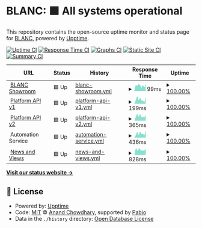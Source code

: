 # BLANC: <!--live status--> **🟩 All systems operational**

This repository contains the open-source uptime monitor and status page for [BLANC](https://blancfashion.com), powered by [Upptime](https://github.com/upptime/upptime).

[![Uptime CI](https://github.com/BLANC-Fashion/status-page/workflows/Uptime%20CI/badge.svg)](https://github.com/BLANC-Fashion/status-page/actions?query=workflow%3A%22Uptime+CI%22)
[![Response Time CI](https://github.com/BLANC-Fashion/status-page/workflows/Response%20Time%20CI/badge.svg)](https://github.com/BLANC-Fashion/status-page/actions?query=workflow%3A%22Response+Time+CI%22)
[![Graphs CI](https://github.com/BLANC-Fashion/status-page/workflows/Graphs%20CI/badge.svg)](https://github.com/BLANC-Fashion/status-page/actions?query=workflow%3A%22Graphs+CI%22)
[![Static Site CI](https://github.com/BLANC-Fashion/status-page/workflows/Static%20Site%20CI/badge.svg)](https://github.com/BLANC-Fashion/status-page/actions?query=workflow%3A%22Static+Site+CI%22)
[![Summary CI](https://github.com/BLANC-Fashion/status-page/workflows/Summary%20CI/badge.svg)](https://github.com/BLANC-Fashion/status-page/actions?query=workflow%3A%22Summary+CI%22)

<!--start: status pages-->
<!-- This summary is generated by Upptime (https://github.com/upptime/upptime) -->
<!-- Do not edit this manually, your changes will be overwritten -->
<!-- prettier-ignore -->
| URL | Status | History | Response Time | Uptime |
| --- | ------ | ------- | ------------- | ------ |
| <img alt="" src="https://icons.duckduckgo.com/ip3/blancfashion.com.ico" height="13"> [BLANC Showroom](https://blancfashion.com/) | 🟩 Up | [blanc-showroom.yml](https://github.com/BLANC-Fashion/status-page/commits/HEAD/history/blanc-showroom.yml) | <details><summary><img alt="Response time graph" src="./graphs/blanc-showroom/response-time-week.png" height="20"> 99ms</summary><br><a href="https://status.blancfashion.com/history/blanc-showroom"><img alt="Response time 114" src="https://img.shields.io/endpoint?url=https%3A%2F%2Fraw.githubusercontent.com%2FBLANC-Fashion%2Fstatus-page%2FHEAD%2Fapi%2Fblanc-showroom%2Fresponse-time.json"></a><br><a href="https://status.blancfashion.com/history/blanc-showroom"><img alt="24-hour response time 124" src="https://img.shields.io/endpoint?url=https%3A%2F%2Fraw.githubusercontent.com%2FBLANC-Fashion%2Fstatus-page%2FHEAD%2Fapi%2Fblanc-showroom%2Fresponse-time-day.json"></a><br><a href="https://status.blancfashion.com/history/blanc-showroom"><img alt="7-day response time 99" src="https://img.shields.io/endpoint?url=https%3A%2F%2Fraw.githubusercontent.com%2FBLANC-Fashion%2Fstatus-page%2FHEAD%2Fapi%2Fblanc-showroom%2Fresponse-time-week.json"></a><br><a href="https://status.blancfashion.com/history/blanc-showroom"><img alt="30-day response time 113" src="https://img.shields.io/endpoint?url=https%3A%2F%2Fraw.githubusercontent.com%2FBLANC-Fashion%2Fstatus-page%2FHEAD%2Fapi%2Fblanc-showroom%2Fresponse-time-month.json"></a><br><a href="https://status.blancfashion.com/history/blanc-showroom"><img alt="1-year response time 114" src="https://img.shields.io/endpoint?url=https%3A%2F%2Fraw.githubusercontent.com%2FBLANC-Fashion%2Fstatus-page%2FHEAD%2Fapi%2Fblanc-showroom%2Fresponse-time-year.json"></a></details> | <details><summary><a href="https://status.blancfashion.com/history/blanc-showroom">100.00%</a></summary><a href="https://status.blancfashion.com/history/blanc-showroom"><img alt="All-time uptime 100.00%" src="https://img.shields.io/endpoint?url=https%3A%2F%2Fraw.githubusercontent.com%2FBLANC-Fashion%2Fstatus-page%2FHEAD%2Fapi%2Fblanc-showroom%2Fuptime.json"></a><br><a href="https://status.blancfashion.com/history/blanc-showroom"><img alt="24-hour uptime 100.00%" src="https://img.shields.io/endpoint?url=https%3A%2F%2Fraw.githubusercontent.com%2FBLANC-Fashion%2Fstatus-page%2FHEAD%2Fapi%2Fblanc-showroom%2Fuptime-day.json"></a><br><a href="https://status.blancfashion.com/history/blanc-showroom"><img alt="7-day uptime 100.00%" src="https://img.shields.io/endpoint?url=https%3A%2F%2Fraw.githubusercontent.com%2FBLANC-Fashion%2Fstatus-page%2FHEAD%2Fapi%2Fblanc-showroom%2Fuptime-week.json"></a><br><a href="https://status.blancfashion.com/history/blanc-showroom"><img alt="30-day uptime 100.00%" src="https://img.shields.io/endpoint?url=https%3A%2F%2Fraw.githubusercontent.com%2FBLANC-Fashion%2Fstatus-page%2FHEAD%2Fapi%2Fblanc-showroom%2Fuptime-month.json"></a><br><a href="https://status.blancfashion.com/history/blanc-showroom"><img alt="1-year uptime 100.00%" src="https://img.shields.io/endpoint?url=https%3A%2F%2Fraw.githubusercontent.com%2FBLANC-Fashion%2Fstatus-page%2FHEAD%2Fapi%2Fblanc-showroom%2Fuptime-year.json"></a></details>
| <img alt="" src="https://icons.duckduckgo.com/ip3/api.blancfashion.com.ico" height="13"> [Platform API v1](https://api.blancfashion.com/) | 🟩 Up | [platform-api-v1.yml](https://github.com/BLANC-Fashion/status-page/commits/HEAD/history/platform-api-v1.yml) | <details><summary><img alt="Response time graph" src="./graphs/platform-api-v1/response-time-week.png" height="20"> 199ms</summary><br><a href="https://status.blancfashion.com/history/platform-api-v1"><img alt="Response time 222" src="https://img.shields.io/endpoint?url=https%3A%2F%2Fraw.githubusercontent.com%2FBLANC-Fashion%2Fstatus-page%2FHEAD%2Fapi%2Fplatform-api-v1%2Fresponse-time.json"></a><br><a href="https://status.blancfashion.com/history/platform-api-v1"><img alt="24-hour response time 298" src="https://img.shields.io/endpoint?url=https%3A%2F%2Fraw.githubusercontent.com%2FBLANC-Fashion%2Fstatus-page%2FHEAD%2Fapi%2Fplatform-api-v1%2Fresponse-time-day.json"></a><br><a href="https://status.blancfashion.com/history/platform-api-v1"><img alt="7-day response time 199" src="https://img.shields.io/endpoint?url=https%3A%2F%2Fraw.githubusercontent.com%2FBLANC-Fashion%2Fstatus-page%2FHEAD%2Fapi%2Fplatform-api-v1%2Fresponse-time-week.json"></a><br><a href="https://status.blancfashion.com/history/platform-api-v1"><img alt="30-day response time 227" src="https://img.shields.io/endpoint?url=https%3A%2F%2Fraw.githubusercontent.com%2FBLANC-Fashion%2Fstatus-page%2FHEAD%2Fapi%2Fplatform-api-v1%2Fresponse-time-month.json"></a><br><a href="https://status.blancfashion.com/history/platform-api-v1"><img alt="1-year response time 222" src="https://img.shields.io/endpoint?url=https%3A%2F%2Fraw.githubusercontent.com%2FBLANC-Fashion%2Fstatus-page%2FHEAD%2Fapi%2Fplatform-api-v1%2Fresponse-time-year.json"></a></details> | <details><summary><a href="https://status.blancfashion.com/history/platform-api-v1">100.00%</a></summary><a href="https://status.blancfashion.com/history/platform-api-v1"><img alt="All-time uptime 100.00%" src="https://img.shields.io/endpoint?url=https%3A%2F%2Fraw.githubusercontent.com%2FBLANC-Fashion%2Fstatus-page%2FHEAD%2Fapi%2Fplatform-api-v1%2Fuptime.json"></a><br><a href="https://status.blancfashion.com/history/platform-api-v1"><img alt="24-hour uptime 100.00%" src="https://img.shields.io/endpoint?url=https%3A%2F%2Fraw.githubusercontent.com%2FBLANC-Fashion%2Fstatus-page%2FHEAD%2Fapi%2Fplatform-api-v1%2Fuptime-day.json"></a><br><a href="https://status.blancfashion.com/history/platform-api-v1"><img alt="7-day uptime 100.00%" src="https://img.shields.io/endpoint?url=https%3A%2F%2Fraw.githubusercontent.com%2FBLANC-Fashion%2Fstatus-page%2FHEAD%2Fapi%2Fplatform-api-v1%2Fuptime-week.json"></a><br><a href="https://status.blancfashion.com/history/platform-api-v1"><img alt="30-day uptime 100.00%" src="https://img.shields.io/endpoint?url=https%3A%2F%2Fraw.githubusercontent.com%2FBLANC-Fashion%2Fstatus-page%2FHEAD%2Fapi%2Fplatform-api-v1%2Fuptime-month.json"></a><br><a href="https://status.blancfashion.com/history/platform-api-v1"><img alt="1-year uptime 100.00%" src="https://img.shields.io/endpoint?url=https%3A%2F%2Fraw.githubusercontent.com%2FBLANC-Fashion%2Fstatus-page%2FHEAD%2Fapi%2Fplatform-api-v1%2Fuptime-year.json"></a></details>
| <img alt="" src="https://icons.duckduckgo.com/ip3/new.api.blancfashion.com.ico" height="13"> [Platform API v2](https://new.api.blancfashion.com/) | 🟩 Up | [platform-api-v2.yml](https://github.com/BLANC-Fashion/status-page/commits/HEAD/history/platform-api-v2.yml) | <details><summary><img alt="Response time graph" src="./graphs/platform-api-v2/response-time-week.png" height="20"> 365ms</summary><br><a href="https://status.blancfashion.com/history/platform-api-v2"><img alt="Response time 377" src="https://img.shields.io/endpoint?url=https%3A%2F%2Fraw.githubusercontent.com%2FBLANC-Fashion%2Fstatus-page%2FHEAD%2Fapi%2Fplatform-api-v2%2Fresponse-time.json"></a><br><a href="https://status.blancfashion.com/history/platform-api-v2"><img alt="24-hour response time 450" src="https://img.shields.io/endpoint?url=https%3A%2F%2Fraw.githubusercontent.com%2FBLANC-Fashion%2Fstatus-page%2FHEAD%2Fapi%2Fplatform-api-v2%2Fresponse-time-day.json"></a><br><a href="https://status.blancfashion.com/history/platform-api-v2"><img alt="7-day response time 365" src="https://img.shields.io/endpoint?url=https%3A%2F%2Fraw.githubusercontent.com%2FBLANC-Fashion%2Fstatus-page%2FHEAD%2Fapi%2Fplatform-api-v2%2Fresponse-time-week.json"></a><br><a href="https://status.blancfashion.com/history/platform-api-v2"><img alt="30-day response time 380" src="https://img.shields.io/endpoint?url=https%3A%2F%2Fraw.githubusercontent.com%2FBLANC-Fashion%2Fstatus-page%2FHEAD%2Fapi%2Fplatform-api-v2%2Fresponse-time-month.json"></a><br><a href="https://status.blancfashion.com/history/platform-api-v2"><img alt="1-year response time 377" src="https://img.shields.io/endpoint?url=https%3A%2F%2Fraw.githubusercontent.com%2FBLANC-Fashion%2Fstatus-page%2FHEAD%2Fapi%2Fplatform-api-v2%2Fresponse-time-year.json"></a></details> | <details><summary><a href="https://status.blancfashion.com/history/platform-api-v2">100.00%</a></summary><a href="https://status.blancfashion.com/history/platform-api-v2"><img alt="All-time uptime 100.00%" src="https://img.shields.io/endpoint?url=https%3A%2F%2Fraw.githubusercontent.com%2FBLANC-Fashion%2Fstatus-page%2FHEAD%2Fapi%2Fplatform-api-v2%2Fuptime.json"></a><br><a href="https://status.blancfashion.com/history/platform-api-v2"><img alt="24-hour uptime 100.00%" src="https://img.shields.io/endpoint?url=https%3A%2F%2Fraw.githubusercontent.com%2FBLANC-Fashion%2Fstatus-page%2FHEAD%2Fapi%2Fplatform-api-v2%2Fuptime-day.json"></a><br><a href="https://status.blancfashion.com/history/platform-api-v2"><img alt="7-day uptime 100.00%" src="https://img.shields.io/endpoint?url=https%3A%2F%2Fraw.githubusercontent.com%2FBLANC-Fashion%2Fstatus-page%2FHEAD%2Fapi%2Fplatform-api-v2%2Fuptime-week.json"></a><br><a href="https://status.blancfashion.com/history/platform-api-v2"><img alt="30-day uptime 100.00%" src="https://img.shields.io/endpoint?url=https%3A%2F%2Fraw.githubusercontent.com%2FBLANC-Fashion%2Fstatus-page%2FHEAD%2Fapi%2Fplatform-api-v2%2Fuptime-month.json"></a><br><a href="https://status.blancfashion.com/history/platform-api-v2"><img alt="1-year uptime 100.00%" src="https://img.shields.io/endpoint?url=https%3A%2F%2Fraw.githubusercontent.com%2FBLANC-Fashion%2Fstatus-page%2FHEAD%2Fapi%2Fplatform-api-v2%2Fuptime-year.json"></a></details>
| <img alt="" src="https://icons.duckduckgo.com/ip3/null.ico" height="13"> Automation Service | 🟩 Up | [automation-service.yml](https://github.com/BLANC-Fashion/status-page/commits/HEAD/history/automation-service.yml) | <details><summary><img alt="Response time graph" src="./graphs/automation-service/response-time-week.png" height="20"> 436ms</summary><br><a href="https://status.blancfashion.com/history/automation-service"><img alt="Response time 418" src="https://img.shields.io/endpoint?url=https%3A%2F%2Fraw.githubusercontent.com%2FBLANC-Fashion%2Fstatus-page%2FHEAD%2Fapi%2Fautomation-service%2Fresponse-time.json"></a><br><a href="https://status.blancfashion.com/history/automation-service"><img alt="24-hour response time 732" src="https://img.shields.io/endpoint?url=https%3A%2F%2Fraw.githubusercontent.com%2FBLANC-Fashion%2Fstatus-page%2FHEAD%2Fapi%2Fautomation-service%2Fresponse-time-day.json"></a><br><a href="https://status.blancfashion.com/history/automation-service"><img alt="7-day response time 436" src="https://img.shields.io/endpoint?url=https%3A%2F%2Fraw.githubusercontent.com%2FBLANC-Fashion%2Fstatus-page%2FHEAD%2Fapi%2Fautomation-service%2Fresponse-time-week.json"></a><br><a href="https://status.blancfashion.com/history/automation-service"><img alt="30-day response time 419" src="https://img.shields.io/endpoint?url=https%3A%2F%2Fraw.githubusercontent.com%2FBLANC-Fashion%2Fstatus-page%2FHEAD%2Fapi%2Fautomation-service%2Fresponse-time-month.json"></a><br><a href="https://status.blancfashion.com/history/automation-service"><img alt="1-year response time 418" src="https://img.shields.io/endpoint?url=https%3A%2F%2Fraw.githubusercontent.com%2FBLANC-Fashion%2Fstatus-page%2FHEAD%2Fapi%2Fautomation-service%2Fresponse-time-year.json"></a></details> | <details><summary><a href="https://status.blancfashion.com/history/automation-service">100.00%</a></summary><a href="https://status.blancfashion.com/history/automation-service"><img alt="All-time uptime 100.00%" src="https://img.shields.io/endpoint?url=https%3A%2F%2Fraw.githubusercontent.com%2FBLANC-Fashion%2Fstatus-page%2FHEAD%2Fapi%2Fautomation-service%2Fuptime.json"></a><br><a href="https://status.blancfashion.com/history/automation-service"><img alt="24-hour uptime 100.00%" src="https://img.shields.io/endpoint?url=https%3A%2F%2Fraw.githubusercontent.com%2FBLANC-Fashion%2Fstatus-page%2FHEAD%2Fapi%2Fautomation-service%2Fuptime-day.json"></a><br><a href="https://status.blancfashion.com/history/automation-service"><img alt="7-day uptime 100.00%" src="https://img.shields.io/endpoint?url=https%3A%2F%2Fraw.githubusercontent.com%2FBLANC-Fashion%2Fstatus-page%2FHEAD%2Fapi%2Fautomation-service%2Fuptime-week.json"></a><br><a href="https://status.blancfashion.com/history/automation-service"><img alt="30-day uptime 100.00%" src="https://img.shields.io/endpoint?url=https%3A%2F%2Fraw.githubusercontent.com%2FBLANC-Fashion%2Fstatus-page%2FHEAD%2Fapi%2Fautomation-service%2Fuptime-month.json"></a><br><a href="https://status.blancfashion.com/history/automation-service"><img alt="1-year uptime 100.00%" src="https://img.shields.io/endpoint?url=https%3A%2F%2Fraw.githubusercontent.com%2FBLANC-Fashion%2Fstatus-page%2FHEAD%2Fapi%2Fautomation-service%2Fuptime-year.json"></a></details>
| <img alt="" src="https://icons.duckduckgo.com/ip3/news.blancfashion.com.ico" height="13"> [News and Views](https://news.blancfashion.com/) | 🟩 Up | [news-and-views.yml](https://github.com/BLANC-Fashion/status-page/commits/HEAD/history/news-and-views.yml) | <details><summary><img alt="Response time graph" src="./graphs/news-and-views/response-time-week.png" height="20"> 828ms</summary><br><a href="https://status.blancfashion.com/history/news-and-views"><img alt="Response time 828" src="https://img.shields.io/endpoint?url=https%3A%2F%2Fraw.githubusercontent.com%2FBLANC-Fashion%2Fstatus-page%2FHEAD%2Fapi%2Fnews-and-views%2Fresponse-time.json"></a><br><a href="https://status.blancfashion.com/history/news-and-views"><img alt="24-hour response time 976" src="https://img.shields.io/endpoint?url=https%3A%2F%2Fraw.githubusercontent.com%2FBLANC-Fashion%2Fstatus-page%2FHEAD%2Fapi%2Fnews-and-views%2Fresponse-time-day.json"></a><br><a href="https://status.blancfashion.com/history/news-and-views"><img alt="7-day response time 828" src="https://img.shields.io/endpoint?url=https%3A%2F%2Fraw.githubusercontent.com%2FBLANC-Fashion%2Fstatus-page%2FHEAD%2Fapi%2Fnews-and-views%2Fresponse-time-week.json"></a><br><a href="https://status.blancfashion.com/history/news-and-views"><img alt="30-day response time 828" src="https://img.shields.io/endpoint?url=https%3A%2F%2Fraw.githubusercontent.com%2FBLANC-Fashion%2Fstatus-page%2FHEAD%2Fapi%2Fnews-and-views%2Fresponse-time-month.json"></a><br><a href="https://status.blancfashion.com/history/news-and-views"><img alt="1-year response time 828" src="https://img.shields.io/endpoint?url=https%3A%2F%2Fraw.githubusercontent.com%2FBLANC-Fashion%2Fstatus-page%2FHEAD%2Fapi%2Fnews-and-views%2Fresponse-time-year.json"></a></details> | <details><summary><a href="https://status.blancfashion.com/history/news-and-views">100.00%</a></summary><a href="https://status.blancfashion.com/history/news-and-views"><img alt="All-time uptime 100.00%" src="https://img.shields.io/endpoint?url=https%3A%2F%2Fraw.githubusercontent.com%2FBLANC-Fashion%2Fstatus-page%2FHEAD%2Fapi%2Fnews-and-views%2Fuptime.json"></a><br><a href="https://status.blancfashion.com/history/news-and-views"><img alt="24-hour uptime 100.00%" src="https://img.shields.io/endpoint?url=https%3A%2F%2Fraw.githubusercontent.com%2FBLANC-Fashion%2Fstatus-page%2FHEAD%2Fapi%2Fnews-and-views%2Fuptime-day.json"></a><br><a href="https://status.blancfashion.com/history/news-and-views"><img alt="7-day uptime 100.00%" src="https://img.shields.io/endpoint?url=https%3A%2F%2Fraw.githubusercontent.com%2FBLANC-Fashion%2Fstatus-page%2FHEAD%2Fapi%2Fnews-and-views%2Fuptime-week.json"></a><br><a href="https://status.blancfashion.com/history/news-and-views"><img alt="30-day uptime 100.00%" src="https://img.shields.io/endpoint?url=https%3A%2F%2Fraw.githubusercontent.com%2FBLANC-Fashion%2Fstatus-page%2FHEAD%2Fapi%2Fnews-and-views%2Fuptime-month.json"></a><br><a href="https://status.blancfashion.com/history/news-and-views"><img alt="1-year uptime 100.00%" src="https://img.shields.io/endpoint?url=https%3A%2F%2Fraw.githubusercontent.com%2FBLANC-Fashion%2Fstatus-page%2FHEAD%2Fapi%2Fnews-and-views%2Fuptime-year.json"></a></details>

<!--end: status pages-->

[**Visit our status website →**](https://status.blancfashion.com/)

## 📄 License

- Powered by: [Upptime](https://github.com/upptime/upptime)
- Code: [MIT](./LICENSE) © [Anand Chowdhary](https://anandchowdhary.com), supported by [Pabio](https://pabio.com)
- Data in the `./history` directory: [Open Database License](https://opendatacommons.org/licenses/odbl/1-0/)
